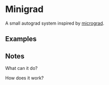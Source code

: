 # Minigrad

A small autograd system inspired by
[micrograd](https://github.com/karpathy/micrograd).

## Examples

## Notes

What can it do?

How does it work?
